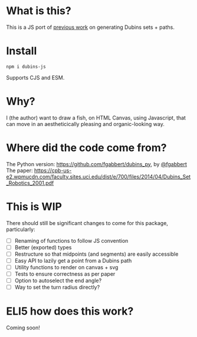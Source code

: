 # What is this?
This is a JS port of [previous work](#where-did-the-code-come-from) on generating Dubins sets + paths.

# Install
```
npm i dubins-js
```

Supports CJS and ESM.

# Why?
I (the author) want to draw a fish, on HTML Canvas, using Javascript, that can move in an aestheticically pleasing and organic-looking way.

# Where did the code come from?
The Python version: https://github.com/fgabbert/dubins_py, by [@fgabbert](https://github.com/fgabbert)
The paper: https://cpb-us-e2.wpmucdn.com/faculty.sites.uci.edu/dist/e/700/files/2014/04/Dubins_Set_Robotics_2001.pdf

# This is WIP
There should still be significant changes to come for this package, particularly:
- [ ] Renaming of functions to follow JS convention
- [ ] Better (exported) types
- [ ] Restructure so that midpoints (and segments) are easily accessible
- [ ] Easy API to lazily get a point from a Dubins path
- [ ] Utility functions to render on canvas + svg
- [ ] Tests to ensure correctness as per paper
- [ ] Option to autoselect the end angle?
- [ ] Way to set the turn radius directly?

# ELI5 how does this work?
Coming soon!
